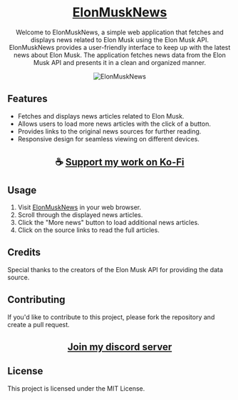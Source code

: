 <div align="center">

# [ElonMuskNews](https://thatsinewave.github.io/ElonMuskNews)

Welcome to ElonMuskNews, a simple web application that fetches and displays news related to Elon Musk using the Elon Musk API.
ElonMuskNews provides a user-friendly interface to keep up with the latest news about Elon Musk.
The application fetches news data from the Elon Musk API and presents it in a clean and organized manner.

![ElonMuskNews](https://github.com/ThatSINEWAVE/ElonMuskNews/assets/133239148/9aee9ea5-5ace-4ef1-a247-5ccc41db7a1a)

</div>

## Features

- Fetches and displays news articles related to Elon Musk.
- Allows users to load more news articles with the click of a button.
- Provides links to the original news sources for further reading.
- Responsive design for seamless viewing on different devices.

<div align="center">

## ☕ [Support my work on Ko-Fi](https://ko-fi.com/thatsinewave)

</div>

## Usage

1. Visit [ElonMuskNews](https://thatsinewave.github.io/ElonMuskNews) in your web browser.
2. Scroll through the displayed news articles.
3. Click the "More news" button to load additional news articles.
4. Click on the source links to read the full articles.

## Credits

Special thanks to the creators of the Elon Musk API for providing the data source.

## Contributing

If you'd like to contribute to this project, please fork the repository and create a pull request.

<div align="center">

## [Join my discord server](https://discord.gg/2nHHHBWNDw)

</div>

## License
This project is licensed under the MIT License.
